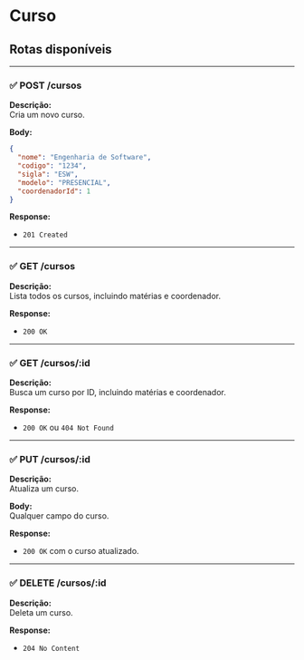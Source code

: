 
# Curso

## Rotas disponíveis

---

### ✅ POST /cursos

**Descrição:**  
Cria um novo curso.

**Body:**

```json
{
  "nome": "Engenharia de Software",
  "codigo": "1234",
  "sigla": "ESW",
  "modelo": "PRESENCIAL",
  "coordenadorId": 1
}
```

**Response:**  
- `201 Created`

---

### ✅ GET /cursos

**Descrição:**  
Lista todos os cursos, incluindo matérias e coordenador.

**Response:**  
- `200 OK`

---

### ✅ GET /cursos/:id

**Descrição:**  
Busca um curso por ID, incluindo matérias e coordenador.

**Response:**  
- `200 OK` ou `404 Not Found`

---

### ✅ PUT /cursos/:id

**Descrição:**  
Atualiza um curso.

**Body:**  
Qualquer campo do curso.

**Response:**  
- `200 OK` com o curso atualizado.

---

### ✅ DELETE /cursos/:id

**Descrição:**  
Deleta um curso.

**Response:**  
- `204 No Content`
